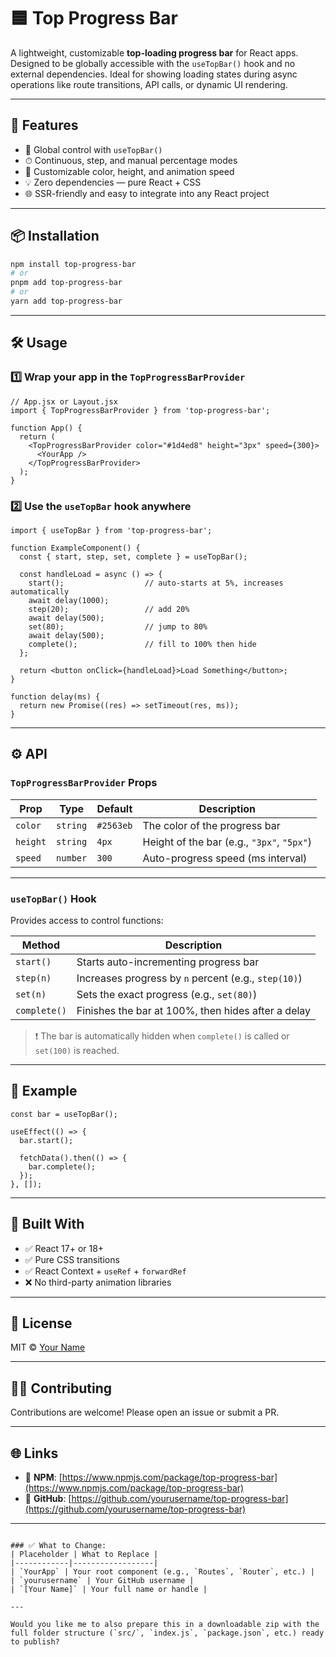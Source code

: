 
# 🟦 Top Progress Bar

A lightweight, customizable **top-loading progress bar** for React apps. Designed to be globally accessible with the `useTopBar()` hook and no external dependencies. Ideal for showing loading states during async operations like route transitions, API calls, or dynamic UI rendering.

---

## 🚀 Features

- 🔁 Global control with `useTopBar()`
- ⏱ Continuous, step, and manual percentage modes
- 🎨 Customizable color, height, and animation speed
- 💡 Zero dependencies — pure React + CSS
- 🌐 SSR-friendly and easy to integrate into any React project

---

## 📦 Installation

```bash
npm install top-progress-bar
# or
pnpm add top-progress-bar
# or
yarn add top-progress-bar
````

---

## 🛠️ Usage

### 1️⃣ Wrap your app in the `TopProgressBarProvider`

```tsx
// App.jsx or Layout.jsx
import { TopProgressBarProvider } from 'top-progress-bar';

function App() {
  return (
    <TopProgressBarProvider color="#1d4ed8" height="3px" speed={300}>
      <YourApp />
    </TopProgressBarProvider>
  );
}
```

### 2️⃣ Use the `useTopBar` hook anywhere

```tsx
import { useTopBar } from 'top-progress-bar';

function ExampleComponent() {
  const { start, step, set, complete } = useTopBar();

  const handleLoad = async () => {
    start();                  // auto-starts at 5%, increases automatically
    await delay(1000);
    step(20);                 // add 20%
    await delay(500);
    set(80);                  // jump to 80%
    await delay(500);
    complete();               // fill to 100% then hide
  };

  return <button onClick={handleLoad}>Load Something</button>;
}

function delay(ms) {
  return new Promise((res) => setTimeout(res, ms));
}
```

---

## ⚙️ API

### `TopProgressBarProvider` Props

| Prop     | Type     | Default   | Description                                |
| -------- | -------- | --------- | ------------------------------------------ |
| `color`  | `string` | `#2563eb` | The color of the progress bar              |
| `height` | `string` | `4px`     | Height of the bar (e.g., `"3px"`, `"5px"`) |
| `speed`  | `number` | `300`     | Auto-progress speed (ms interval)          |

---

### `useTopBar()` Hook

Provides access to control functions:

| Method       | Description                                          |
| ------------ | ---------------------------------------------------- |
| `start()`    | Starts auto-incrementing progress bar                |
| `step(n)`    | Increases progress by `n` percent (e.g., `step(10)`) |
| `set(n)`     | Sets the exact progress (e.g., `set(80)`)            |
| `complete()` | Finishes the bar at 100%, then hides after a delay   |

> ❗ The bar is automatically hidden when `complete()` is called or `set(100)` is reached.

---

## 🧪 Example

```tsx
const bar = useTopBar();

useEffect(() => {
  bar.start();

  fetchData().then(() => {
    bar.complete();
  });
}, []);
```

---

## 🧱 Built With

* ✅ React 17+ or 18+
* ✅ Pure CSS transitions
* ✅ React Context + `useRef` + `forwardRef`
* ❌ No third-party animation libraries

---

## 📝 License

MIT © [Your Name](https://github.com/yourusername)

---

## 🧑‍💻 Contributing

Contributions are welcome! Please open an issue or submit a PR.

---

## 🌐 Links

* 🔗 **NPM**: [https://www.npmjs.com/package/top-progress-bar](https://www.npmjs.com/package/top-progress-bar)
* 🐙 **GitHub**: [https://github.com/yourusername/top-progress-bar](https://github.com/yourusername/top-progress-bar)

---

```

### ✅ What to Change:
| Placeholder | What to Replace |
|------------|------------------|
| `YourApp` | Your root component (e.g., `Routes`, `Router`, etc.) |
| `yourusername` | Your GitHub username |
| `[Your Name]` | Your full name or handle |

---

Would you like me to also prepare this in a downloadable zip with the full folder structure (`src/`, `index.js`, `package.json`, etc.) ready to publish?
```
